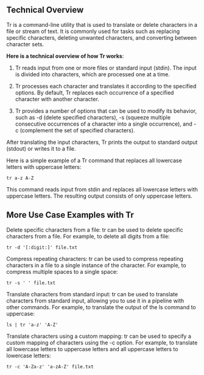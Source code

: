 ## Technical Overview

Tr is a command-line utility that is used to translate or delete characters in a file or stream of text. It is commonly used for tasks such as replacing specific characters, deleting unwanted characters, and converting between character sets.

**Here is a technical overview of how Tr works**:

1. Tr reads input from one or more files or standard input (stdin). The input is divided into characters, which are processed one at a time.

1. Tr processes each character and translates it according to the specified options. By default, Tr replaces each occurrence of a specified character with another character.

1. Tr provides a number of options that can be used to modify its behavior, such as -d (delete specified characters), -s (squeeze multiple consecutive occurrences of a character into a single occurrence), and -c (complement the set of specified characters).

After translating the input characters, Tr prints the output to standard output (stdout) or writes it to a file.

Here is a simple example of a Tr command that replaces all lowercase letters with uppercase letters:

```
tr a-z A-Z
```
This command reads input from stdin and replaces all lowercase letters with uppercase letters. The resulting output consists of only uppercase letters.


## More Use Case Examples with Tr

Delete specific characters from a file: tr can be used to delete specific characters from a file. For example, to delete all digits from a file:

```
tr -d '[:digit:]' file.txt
```

Compress repeating characters: tr can be used to compress repeating characters in a file to a single instance of the character. For example, to compress multiple spaces to a single space:

```
tr -s ' ' file.txt
```

Translate characters from standard input: tr can be used to translate characters from standard input, allowing you to use it in a pipeline with other commands. For example, to translate the output of the ls command to uppercase:


```
ls | tr 'a-z' 'A-Z'
```

Translate characters using a custom mapping: tr can be used to specify a custom mapping of characters using the -c option. For example, to translate all lowercase letters to uppercase letters and all uppercase letters to lowercase letters:

```
tr -c 'A-Za-z' 'a-zA-Z' file.txt
```



